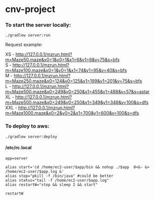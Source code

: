 # cnv-project

### To start the server locally:

`./gradlew server:run`

Request example:

XS  - http://127.0.0.1/mzrun.html?m=Maze50.maze&x0=1&y0=1&x1=6&y1=6&v=75&s=bfs  
S   - http://127.0.0.1/mzrun.html?m=Maze100.maze&x0=1&y0=1&x1=74&y1=95&v=40&s=bfs  
M   - http://127.0.0.1/mzrun.html?m=Maze250.maze&x0=124&y0=125&x1=199&y1=201&v=75&s=bfs   
L   - http://127.0.0.1/mzrun.html?m=Maze500.maze&x0=249&y0=250&x1=455&y1=488&v=57&s=astar  
XL  - http://127.0.0.1/mzrun.html?m=Maze500.maze&x0=249&y0=250&x1=349&y1=348&v=100&s=dfs  
XXL - http://127.0.0.1/mzrun.html?m=Maze1000.maze&x0=2&y0=2&x1=700&y1=600&v=100&s=dfs  


### To deploy to aws:

`./gradlew server:deploy`


#### /etc/rc.local

```
app=server

alias start='cd /home/ec2-user/$app/bin && nohup ./$app  0<&- &> /home/ec2-user/$app.log &'
alias stop="pkill -f /bin/java" #could be better
alias status="tail -f /home/ec2-user/$app.log"
alias restartW="stop && sleep 2 && start"

restartW 
```

